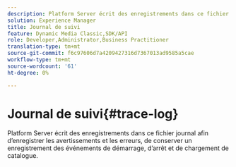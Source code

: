 ```yaml
---
description: Platform Server écrit des enregistrements dans ce fichier journal afin d’enregistrer les avertissements et les erreurs, de conserver un enregistrement des événements de démarrage, d’arrêt et de chargement de catalogue.
solution: Experience Manager
title: Journal de suivi
feature: Dynamic Media Classic,SDK/API
role: Developer,Administrator,Business Practitioner
translation-type: tm+mt
source-git-commit: f6c97606d7a4209427316d7367013ad9585a5cae
workflow-type: tm+mt
source-wordcount: '61'
ht-degree: 0%

---
```



# Journal de suivi{#trace-log}

Platform Server écrit des enregistrements dans ce fichier journal afin d’enregistrer les avertissements et les erreurs, de conserver un enregistrement des événements de démarrage, d’arrêt et de chargement de catalogue.

